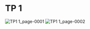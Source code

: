 # TP 1

![TP1 1_page-0001](https://github.com/user-attachments/assets/c75a5550-93e4-4b74-9edb-a9efd023b7e8)
![TP1 1_page-0002](https://github.com/user-attachments/assets/407fe1c1-6c4b-41b7-9e24-d3c048bbac53)
